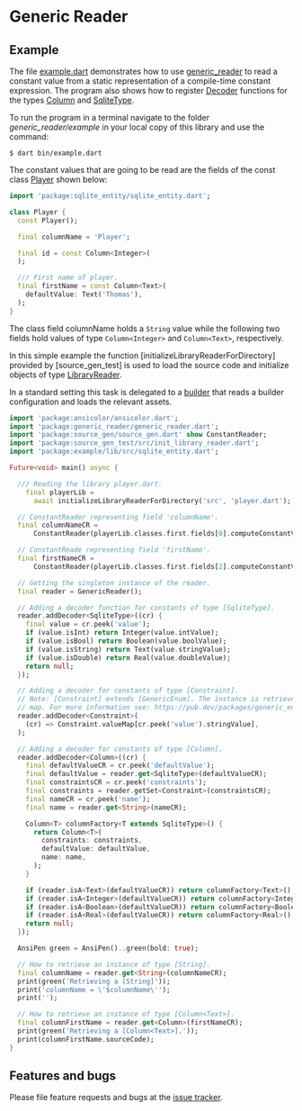 # Generic Reader


## Example
The file [example.dart] demonstrates how to use [generic_reader] to read a constant value from a static representation of a compile-time constant expression. The program also shows how to register [Decoder] functions for the types [Column] and [SqliteType].

To run the program in a terminal navigate to the
folder *generic_reader/example* in your local copy of this library and use the command:
```Shell
$ dart bin/example.dart
```

The constant values that are going to be read are the fields of the const class [Player] shown below:
```Dart
import 'package:sqlite_entity/sqlite_entity.dart';

class Player {
  const Player();

  final columnName = 'Player';

  final id = const Column<Integer>(
  );

  /// First name of player.
  final firstName = const Column<Text>(
    defaultValue: Text('Thomas'),
  );
}
```
The class field columnName holds a `String` value while the following two fields hold values of type `Column<Integer>` and `Column<Text>`, respectively.

In this simple example the function [initializeLibraryReaderForDirectory] provided by [source_gen_test] is used to load the source code and initialize objects of type [LibraryReader].

In a standard setting this task is delegated to a [builder] that reads a builder configuration and loads the relevant assets.

```Dart
import 'package:ansicolor/ansicolor.dart';
import 'package:generic_reader/generic_reader.dart';
import 'package:source_gen/source_gen.dart' show ConstantReader;
import 'package:source_gen_test/src/init_library_reader.dart';
import 'package:example/lib/src/sqlite_entity.dart';

Future<void> main() async {

  /// Reading the library player.dart.
    final playerLib =
      await initializeLibraryReaderForDirectory('src', 'player.dart');

  // ConstantReader representing field 'columnName'.
  final columnNameCR =
      ConstantReader(playerLib.classes.first.fields[0].computeConstantValue());

  // ConstantReade representing field 'firstName'.
  final firstNameCR =
      ConstantReader(playerLib.classes.first.fields[2].computeConstantValue());

  // Getting the singleton instance of the reader.
  final reader = GenericReader();

  // Adding a decoder function for constants of type [SqliteType].
  reader.addDecoder<SqliteType>((cr) {
    final value = cr.peek('value');
    if (value.isInt) return Integer(value.intValue);
    if (value.isBool) return Boolean(value.boolValue);
    if (value.isString) return Text(value.stringValue);
    if (value.isDouble) return Real(value.doubleValue);
    return null;
  });

  // Adding a decoder for constants of type [Constraint].
  // Note: [Constraint] extends [GenericEnum]. The instance is retrieved from an internal
  // map. For more information see: https://pub.dev/packages/generic_enum .
  reader.addDecoder<Constraint>(
    (cr) => Constraint.valueMap[cr.peek('value').stringValue],
  );

  // Adding a decoder for constants of type [Column].
  reader.addDecoder<Column>((cr) {
    final defaultValueCR = cr.peek('defaultValue');
    final defaultValue = reader.get<SqliteType>(defaultValueCR);
    final constraintsCR = cr.peek('constraints');
    final constraints = reader.getSet<Constraint>(constraintsCR);
    final nameCR = cr.peek('name');
    final name = reader.get<String>(nameCR);

    Column<T> columnFactory<T extends SqliteType>() {
      return Column<T>(
        constraints: constraints,
        defaultValue: defaultValue,
        name: name,
      );
    }

    if (reader.isA<Text>(defaultValueCR)) return columnFactory<Text>();
    if (reader.isA<Integer>(defaultValueCR)) return columnFactory<Integer>();
    if (reader.isA<Boolean>(defaultValueCR)) return columnFactory<Boolean>();
    if (reader.isA<Real>(defaultValueCR)) return columnFactory<Real>();
    return null;
  });

  AnsiPen green = AnsiPen()..green(bold: true);

  // How to retrieve an instance of type [String].
  final columnName = reader.get<String>(columnNameCR);
  print(green('Retrieving a [String]'));
  print('columnName = \'$columnName\'');
  print('');

  // How to retrieve an instance of type [Column<Text>].
  final columnFirstName = reader.get<Column>(firstNameCR);
  print(green('Retrieving a [Column<Text>].'));
  print(columnFirstName.sourceCode);
}

```


## Features and bugs
Please file feature requests and bugs at the [issue tracker].

[builder]: https://github.com/dart-lang/build
[issue tracker]: https://github.com/simphotonics/directed_graph/issues

[initializeLibraryForDirectory]: https://pub.dev/documentation/source_gen_test/latest/source_gen_test/initializeLibraryReaderForDirectory.html
[LibraryReader]: https://pub.dev/documentation/source_gen/latest/source_gen/LibraryReader-class.html

[generic_reader]: https://pub.dev/packages/generic_reader
[directed_graph]: https://github.com/simphotonics/directed_graph/
[Column]: https://github.com/simphotonics/generic_reader/blob/master/example/lib/src/column.dart
[SqliteType]: https://github.com/simphotonics/generic_reader/blob/master/example/lib/src/sqlite_type.dart
[Player]: https://github.com/simphotonics/generic_reader/blob/master/example/lib/src/player.dart
[example.dart]: https://github.com/simphotonics/generic_reader/blob/master/example/bin/example.dart
[Decoder]:https://github.com/simphotonics/generic_reader#decoder-functions
